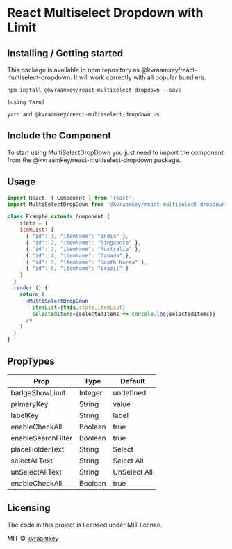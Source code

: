 

# React Multiselect Dropdown with Limit

## Installing / Getting started

This package is available in npm repository as @kvraamkey/react-multiselect-dropdown. It will work correctly with all popular bundlers.

```
npm install @kvraamkey/react-multiselect-dropdown --save

[using Yarn]

yarn add @kvraamkey/react-multiselect-dropdown -s
```

## Include the Component

To start using MultiSelectDropDown you just need to import the component from the @kvraamkey/react-multiselect-dropdown package.

## Usage

```jsx
import React, { Component } from 'react';
import MultiSelectDropDown from '@kvraamkey/react-multiselect-dropdown'

class Example extends Component {
    state = {
    itemList: [
      { "id": 1, "itemName": "India" },
      { "id": 2, "itemName": "Singapore" },
      { "id": 3, "itemName": "Australia" },
      { "id": 4, "itemName": "Canada" },
      { "id": 5, "itemName": "South Korea" },
      { "id": 6, "itemName": "Brazil" }
    ]
  }
  render () {
    return (
      <MultiSelectDropDown
        itemList={this.state.itemList}
        selectedItems={selectedItems => console.log(selectedItems)}
      />
    )
  }
}
```

## PropTypes

| Prop | Type | Default |
| ---- | ---- | ------- |
| badgeShowLimit | Integer | undefined |
| primaryKey | String | value |
| labelKey | String | label |
| enableCheckAll | Boolean | true |
| enableSearchFilter | Boolean | true |
| placeHolderText | String | Select |
| selectAllText | String | Select All |
| unSelectAllText | String | UnSelect All |
| enableCheckAll | Boolean | true |


## Licensing

The code in this project is licensed under MIT license.

MIT © [kvraamkey](https://github.com/kvraamkey)
